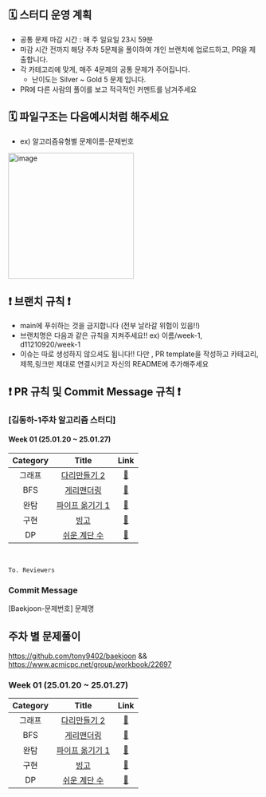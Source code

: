 
## 🗓️ 스터디 운영 계획
- 공통 문제 마감 시간 : 매 주 일요일 23시 59분
- 마감 시간 전까지 해당 주차 5문제을 풀이하여 개인 브랜치에 업로드하고, PR을 제출합니다.
- 각 카테고리에 맞게, 매주 4문제의 공통 문제가 주어집니다.
    - 난이도는 Silver ~ Gold 5 문제 입니다.
- PR에 다른 사람의 풀이를 보고 적극적인 커멘트를 남겨주세요

## 🗓️ 파일구조는 다음예시처럼 해주세요 
- ex) 알고리즘유형별 문제이름-문제번호
<img width="252" alt="image" src="https://github.com/user-attachments/assets/71a5fc6c-ca41-4eda-ab13-f5c806c1570c">

## ❗️ 브랜치 규칙 ❗️
- main에 푸쉬하는 것을 금지합니다 (전부 날라갈 위험이 있음!!)
- 브랜치명은 다음과 같은 규칙을 지켜주세요!! ex) 이름/week-1, d11210920/week-1
- 이슈는 따로 생성하지 않으셔도 됩니다!! 다만 , PR template을 작성하고 카테고리,제목,링크만 제대로 연결시키고 자신의 README에 추가해주세요
## ❗️ PR 규칙 및 Commit Message 규칙 ❗️
### [김동하-1주차 알고리즘 스터디] 
#### Week 01 (25.01.20 ~ 25.01.27)
| Category | Title | Link |
| :------: | :---: | :--: |
| 그래프 |  <a href="https://www.acmicpc.net/problem/17472">다리만들기 2</a> | <a href="">🔗</a> |
| BFS  |  <a href="https://www.acmicpc.net/problem/22856">게리맨더링</a> | <a href="">🔗</a> |
| 완탐 |  <a href="https://www.acmicpc.net/problem/17070">파이프 옮기기 1</a> | <a href="">🔗</a> |
| 구현 |  <a href="https://www.acmicpc.net/problem/2578">빙고</a> | <a href="">🔗</a> |
| DP |  <a href="https://www.acmicpc.net/problem/10844">쉬운 계단 수</a> | <a href="">🔗</a> |
<br>

```
To. Reviewers
```
### Commit Message
[Baekjoon-문제번호] 문제명

 
## 주차 별 문제풀이 
https://github.com/tony9402/baekjoon &&  https://www.acmicpc.net/group/workbook/22697
 
### Week 01 (25.01.20 ~ 25.01.27)
| Category | Title | Link |
| :------: | :---: | :--: |
| 그래프 |  <a href="https://www.acmicpc.net/problem/17472">다리만들기 2</a> | <a href="">🔗</a> |
| BFS |  <a href="https://www.acmicpc.net/problem/22856">게리맨더링</a> | <a href="">🔗</a> |
| 완탐 |  <a href="https://www.acmicpc.net/problem/17070">파이프 옮기기 1</a> | <a href="">🔗</a> |
| 구현 |  <a href="https://www.acmicpc.net/problem/2578">빙고</a> | <a href="">🔗</a> |
| DP |  <a href="https://www.acmicpc.net/problem/10844">쉬운 계단 수</a> | <a href="">🔗</a> |
<br>
